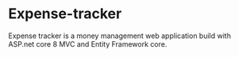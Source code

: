 # Expense-tracker
Expense tracker is a money management web application build with ASP.net core 8 MVC and Entity Framework core.

